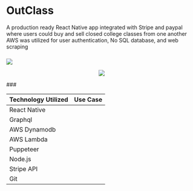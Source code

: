 # OutClass

A production ready React Native app integrated with Stripe and paypal where users could buy and sell closed college classes from one another AWS was utilized for user authentication, No SQL database, and web scraping
###

<img src="https://gitimages12.s3.amazonaws.com/image+(5).jpg" />
<p align="center">
<a href="https://expo.io/@kzitouni/OutClass" target="_blank">
<img src="https://gitimages12.s3.amazonaws.com/LiveSite-svg.svg" />
</a>
</p>
###

| Technology Utilized | Use Case |
| ------ | ------ |
| React Native |
| Graphql |
| AWS Dynamodb |
| AWS Lambda |
| Puppeteer |
| Node.js |
| Stripe API |
| Git |
